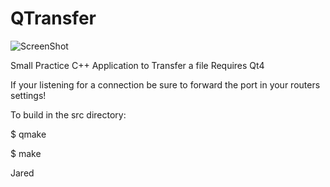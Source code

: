 # QTransfer

![ScreenShot](https://github.com/lostjared/QTransfer/blob/master/screenshot.png?raw=true "screenshot")


Small Practice C++ Application to Transfer a file
Requires Qt4

If your listening for a connection be sure to forward 
the port in your routers settings!

To build in the src directory:

$ qmake

$ make

 Jared
